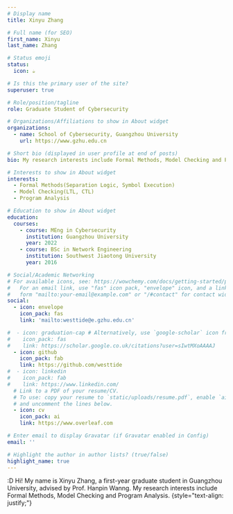 ```yaml
---
# Display name
title: Xinyu Zhang

# Full name (for SEO)
first_name: Xinyu
last_name: Zhang

# Status emoji
status:
  icon: ☕️

# Is this the primary user of the site?
superuser: true

# Role/position/tagline
role: Graduate Student of Cybersecurity

# Organizations/Affiliations to show in About widget
organizations:
  - name: School of Cybersecurity, Guangzhou University
    url: https://www.gzhu.edu.cn

# Short bio (displayed in user profile at end of posts)
bio: My research interests include Formal Methods, Model Checking and Program Analysis.

# Interests to show in About widget
interests:
  - Formal Methods(Separation Logic, Symbol Execution)
  - Model Checking(LTL, CTL)
  - Program Analysis

# Education to show in About widget
education:
  courses:
    - course: MEng in Cybersecurity
      institution: Guangzhou University
      year: 2022
    - course: BSc in Network Engineering
      institution: Southwest Jiaotong University
      year: 2016

# Social/Academic Networking
# For available icons, see: https://wowchemy.com/docs/getting-started/page-builder/#icons
#   For an email link, use "fas" icon pack, "envelope" icon, and a link in the
#   form "mailto:your-email@example.com" or "/#contact" for contact widget.
social:
  - icon: envelope
    icon_pack: fas
    link: 'mailto:westtide@e.gzhu.edu.cn'

#  - icon: graduation-cap # Alternatively, use `google-scholar` icon from `ai` icon pack
#    icon_pack: fas
#    link: https://scholar.google.co.uk/citations?user=sIwtMXoAAAAJ
  - icon: github
    icon_pack: fab
    link: https://github.com/westtide
#  - icon: linkedin
#    icon_pack: fab
#    link: https://www.linkedin.com/
  # Link to a PDF of your resume/CV.
  # To use: copy your resume to `static/uploads/resume.pdf`, enable `ai` icons in `params.yaml`,
  # and uncomment the lines below.
  - icon: cv
    icon_pack: ai
    link: https://www.overleaf.com

# Enter email to display Gravatar (if Gravatar enabled in Config)
email: ''

# Highlight the author in author lists? (true/false)
highlight_name: true
---
```


:D Hi! My name is Xinyu Zhang, a first-year graduate student in Guangzhou University, advised by Prof. Hanpin Wanng. My research interests include Formal Methods, Model Checking and Program Analysis.
{style="text-align: justify;"}
